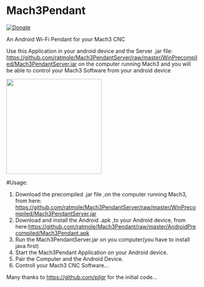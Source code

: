 # Mach3Pendant

[![Donate](https://img.shields.io/badge/Donate-PayPal-green.svg)](https://www.paypal.com/cgi-bin/webscr?cmd=_s-xclick&hosted_button_id=JG8MF9QZV5EN4)

An Android Wi-Fi Pendant for your Mach3 CNC

Use this Application in your android device 
and the Server .jar file: https://github.com/ratmole/Mach3PendantServer/raw/master/WinPrecompiled/Mach3PendantServer.jar
on the computer running Mach3 and you will be able to control your Mach3 Software from your android device

<p align="left">
  <img src="https://github.com/ratmole/Mach3Pendant/raw/master/img/Mach3Pendant.png" width="250"/>
</p>

#Usage:
1. Download the precompiled .jar file ,on the computer running Mach3, from here:
https://github.com/ratmole/Mach3PendantServer/raw/master/WinPrecompiled/Mach3PendantServer.jar
2. Download and install the Android .apk ,to your Android device, from here:https://github.com/ratmole/Mach3Pendant/raw/master/AndroidPrecompiled/Mach3Pendant.apk
3. Run the Mach3PendantServer.jar on you computer(you have to install java first)
4. Start the Mach3Pendant Application on your Android device.
5. Pair the Computer and the Android Device.
6. Controll your Mach3 CNC Software...



Many thanks to https://github.com/pilgr for the initial code...

